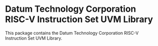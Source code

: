 # Datum Technology Corporation RISC-V Instruction Set UVM Library
This package contains the Datum Technology Corporation RISC-V Instruction Set UVM Library.
